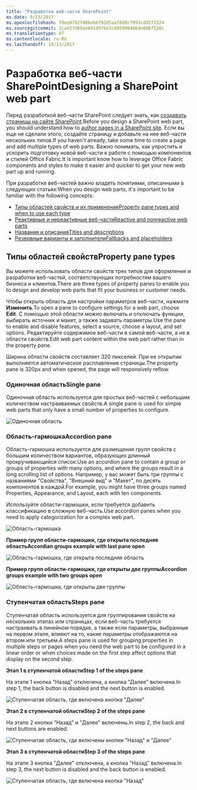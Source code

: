 ```yaml
---
title: "Разработка веб-части SharePoint"
ms.date: 9/25/2017
ms.openlocfilehash: fdee0792f486ebb792d5aaf8d8c7993cdd273324
ms.sourcegitcommit: 1cae27d85ee691d976e2c085986466de088f526c
ms.translationtype: HT
ms.contentlocale: ru-RU
ms.lasthandoff: 10/13/2017
---
```

# <a name="designing-a-sharepoint-web-part"></a><span data-ttu-id="20ad7-102">Разработка веб-части SharePoint</span><span class="sxs-lookup"><span data-stu-id="20ad7-102">Designing a SharePoint web part</span></span>

<span data-ttu-id="20ad7-103">Перед разработкой веб-части SharePoint следует знать, как [создавать страницы на сайте SharePoint](authoring-pages.md).</span><span class="sxs-lookup"><span data-stu-id="20ad7-103">Before you design a SharePoint web part, you should understand how to [author pages in a SharePoint site](authoring-pages.md).</span></span> <span data-ttu-id="20ad7-104">Если вы еще не сделали этого, создайте страницу и добавьте на нее веб-части нескольких типов.</span><span class="sxs-lookup"><span data-stu-id="20ad7-104">If you haven't already, take some time to create a page and add multiple types of web parts.</span></span> <span data-ttu-id="20ad7-105">Важно понимать, как упростить и ускорить подготовку новой веб-части к работе с помощью компонентов и стилей Office Fabric.</span><span class="sxs-lookup"><span data-stu-id="20ad7-105">It is important know how to leverage Office Fabric components and styles to make it easier and quicker to get your new web part up and running.</span></span>

<span data-ttu-id="20ad7-106">При разработке веб-частей важно владеть понятиями, описанными в следующих статьях:</span><span class="sxs-lookup"><span data-stu-id="20ad7-106">When you design web parts, it's important to be familiar with the following concepts:</span></span>

- [<span data-ttu-id="20ad7-107">Типы областей свойств и их применение</span><span class="sxs-lookup"><span data-stu-id="20ad7-107">Property pane types and when to use each type</span></span>](#property-pane-types)
- [<span data-ttu-id="20ad7-108">Реактивные и нереактивные веб-части</span><span class="sxs-lookup"><span data-stu-id="20ad7-108">Reactive and nonreactive web parts</span></span>](reactive-and-nonreactive-web-parts.md)
- [<span data-ttu-id="20ad7-109">Названия и описания</span><span class="sxs-lookup"><span data-stu-id="20ad7-109">Titles and descriptions</span></span>](web-part-titles-and-descriptions.md)
- [<span data-ttu-id="20ad7-110">Резервные варианты и заполнители</span><span class="sxs-lookup"><span data-stu-id="20ad7-110">Fallbacks and placeholders</span></span>](placeholders-and-fallbacks.md)


## <a name="property-pane-types"></a><span data-ttu-id="20ad7-111">Типы областей свойств</span><span class="sxs-lookup"><span data-stu-id="20ad7-111">Property pane types</span></span>

<span data-ttu-id="20ad7-112">Вы можете использовать области свойств трех типов для оформления и разработки веб-частей, соответствующих потребностям вашего бизнеса и клиентов.</span><span class="sxs-lookup"><span data-stu-id="20ad7-112">There are three types of property panes to enable you to design and develop web parts that fit your business or customer needs.</span></span>

<span data-ttu-id="20ad7-113">Чтобы открыть область для настройки параметров веб-части, нажмите **Изменить**.</span><span class="sxs-lookup"><span data-stu-id="20ad7-113">To open a pane to configure settings for a web part, choose **Edit**.</span></span> <span data-ttu-id="20ad7-114">С помощью этой области можно включать и отключать функции, выбирать источник и макет, а также задавать параметры.</span><span class="sxs-lookup"><span data-stu-id="20ad7-114">Use the pane to enable and disable features, select a source, choose a layout, and set options.</span></span> <span data-ttu-id="20ad7-115">Редактируйте содержимое веб-части в самой веб-части, а не в области свойств.</span><span class="sxs-lookup"><span data-stu-id="20ad7-115">Edit web part content within the web part rather than in the property pane.</span></span>

<span data-ttu-id="20ad7-116">Ширина области свойств составляет 320 пикселей. При ее открытии выполняется автоматическое расплавление страницы.</span><span class="sxs-lookup"><span data-stu-id="20ad7-116">The property pane is 320px and when opened, the page will responsively reflow.</span></span>

### <a name="single-pane"></a><span data-ttu-id="20ad7-117">Одиночная область</span><span class="sxs-lookup"><span data-stu-id="20ad7-117">Single pane</span></span>
<span data-ttu-id="20ad7-118">Одиночная область используется для простых веб-частей с небольшим количеством настраиваемых свойств.</span><span class="sxs-lookup"><span data-stu-id="20ad7-118">A single pane is used for simple web parts that only have a small number of properties to configure.</span></span>


![Одиночная область](../images/design-web-part-single.png)


### <a name="accordion-pane"></a><span data-ttu-id="20ad7-120">Область-гармошка</span><span class="sxs-lookup"><span data-stu-id="20ad7-120">Accordion pane</span></span>
<span data-ttu-id="20ad7-121">Область-гармошка используется для размещения групп свойств с большим количеством вариантов, образующих длинный прокручивающийся список.</span><span class="sxs-lookup"><span data-stu-id="20ad7-121">Use an accordion pane to contain a group or groups of properties with many options, and where the groups result in a long scrolling list of options.</span></span> <span data-ttu-id="20ad7-122">Например, у вас может быть три группы с названиями "Свойства", "Внешний вид" и "Макет", по десять компонентов в каждой.</span><span class="sxs-lookup"><span data-stu-id="20ad7-122">For example, you might have three groups named Properties, Appearance, and Layout, each with ten components.</span></span>

<span data-ttu-id="20ad7-123">Используйте области-гармошки, если требуется добавить классификацию в сложную веб-часть.</span><span class="sxs-lookup"><span data-stu-id="20ad7-123">Use accordion panes when you need to apply categorization for a complex web part.</span></span>

![Область-гармошка](../images/design-web-part-accordion-group.png)


<span data-ttu-id="20ad7-125">**Пример групп области-гармошки, где открыта последняя область**</span><span class="sxs-lookup"><span data-stu-id="20ad7-125">**Accordian groups example with last pane open**</span></span>


![Область-гармошка, где открыта последняя область](../images/design-web-part-accordion-last-open.png)


<span data-ttu-id="20ad7-127">**Пример групп области-гармошки, где открыты две группы**</span><span class="sxs-lookup"><span data-stu-id="20ad7-127">**Accordion groups example with two groups open**</span></span>

![Область-гармошка, где открыты две группы](../images/design-web-part-accordion-two-open.png)



### <a name="steps-pane"></a><span data-ttu-id="20ad7-129">Ступенчатая область</span><span class="sxs-lookup"><span data-stu-id="20ad7-129">Steps pane</span></span>

<span data-ttu-id="20ad7-130">Ступенчатая область используется для группирования свойств на нескольких этапах или страницах, если веб-часть требуется настраивать в линейном порядке, а также если параметры, выбранные на первом этапе, влияют на то, какие параметры отображаются на втором или третьем.</span><span class="sxs-lookup"><span data-stu-id="20ad7-130">A steps pane is used for grouping properties in multiple steps or pages when you need the web part to be configured in a linear order or when choices made on the first step affect options that display on the second step.</span></span> 

<span data-ttu-id="20ad7-131">**Этап 1 в ступенчатой области**</span><span class="sxs-lookup"><span data-stu-id="20ad7-131">**Step 1 of the steps pane**</span></span>

<span data-ttu-id="20ad7-132">На этапе 1 кнопка "Назад" отключена, а кнопка "Далее" включена.</span><span class="sxs-lookup"><span data-stu-id="20ad7-132">In step 1, the back button is disabled and the next button is enabled.</span></span>

![Ступенчатая область, где включена кнопка "Далее"](../images/design-web-part-step-pane-01.png)


<span data-ttu-id="20ad7-134">**Этап 2 в ступенчатой области**</span><span class="sxs-lookup"><span data-stu-id="20ad7-134">**Step 2 of the steps pane**</span></span> 

<span data-ttu-id="20ad7-135">На этапе 2 кнопки "Назад" и "Далее" включены.</span><span class="sxs-lookup"><span data-stu-id="20ad7-135">In step 2, the back and next buttons are enabled.</span></span>

![Ступенчатая область, где включены кнопки "Назад" и "Далее"](../images/design-web-part-step-pane-02.png)


<span data-ttu-id="20ad7-137">**Этап 3 в ступенчатой области**</span><span class="sxs-lookup"><span data-stu-id="20ad7-137">**Step 3 of the steps pane**</span></span> 

<span data-ttu-id="20ad7-138">На этапе 3 кнопка "Далее" отключена, а кнопка "Назад" включена.</span><span class="sxs-lookup"><span data-stu-id="20ad7-138">In step 3, the next button is disabled and the back button is enabled.</span></span>

![Ступенчатая область, где включена кнопка "Назад"](../images/design-web-part-step-pane-03.png)
